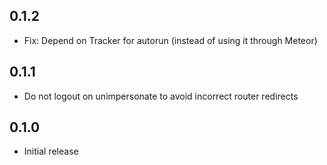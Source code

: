 ## 0.1.2

- Fix: Depend on Tracker for autorun (instead of using it through Meteor)

## 0.1.1

- Do not logout on unimpersonate to avoid incorrect router redirects

## 0.1.0

- Initial release
